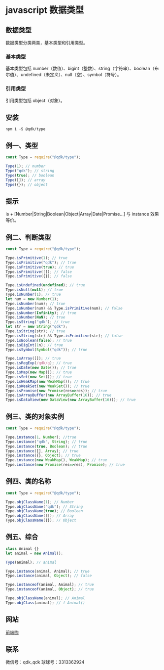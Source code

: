 # javascript 数据类型

## 数据类型

数据类型分类两类，基本类型和引用类型。

### 基本类型

基本类型包括 number（数值）、bigint（整数）、string（字符串）、boolean（布尔值）、undefined（未定义）、null（空）、symbol（符号）。

### 引用类型

引用类型包括 object（对象）。

## 安装

```
npm i -S @qdk/type
```

## 例一、类型

```javascript
const Type = require("@qdk/type");

Type(1); // number
Type("qdk"); // string
Type(true); // boolean
Type([]); // array
Type({}); // object
```

## 提示

is + [Number|String|Boolean|Object|Array|Date|Promise...] 与 instance 效果等价。

## 例二、判断类型

```javascript
const Type = require("@qdk/type");

Type.isPrimitive(1); // true
Type.isPrimitive("qdk"); // true
Type.isPrimitive(true); // true
Type.isPrimitive([]); // false
Type.isPrimitive({}); // false

Type.isUndefined(undefined); // true
Type.isNull(null); // true
Type.isNumber(1); // true
let num = new Number(1);
Type.isNumber(num); // true
Type.isNumber(num) && Type.isPrimitive(num); // false
Type.isNumber(Infinity); // true
Type.isNumber(NaN); // true
Type.isString("qdk"); // true
let str = new String("qdk");
Type.isString(str); // true
Type.isString(str) && Type.isPrimitive(str); // false
Type.isBoolean(false); // true
Type.isBigInt(1n); // true
Type.isSymbol(Symbol("qdk")); // true

Type.isArray([]); // true
Type.isRegExp(/qdk/g); // true
Type.isDate(new Date()); // true
Type.isMap(new Map()); // true
Type.isSet(new Set()); // true
Type.isWeakMap(new WeakMap()); // true
Type.isWeakSet(new WeakSet()); // true
Type.isPromise(new Promise(res=>res)); // true
Type.isArrayBuffer(new ArrayBuffer(16)); // true
Type.isDataView(new DataView(new ArrayBuffer(16))); // true
```

## 例三、类的对象实例

```javascript
const Type = require("@qdk/type");

Type.instance(1, Number); //true
Type.instance("qdk", String); // true
Type.instance(true, Boolean); // true
Type.instance([], Array); // true
Type.instance({}, Object); // true
Type.instance(new WeakMap(), WeakMap); // true
Type.instance(new Promise(res=>res), Promise); // true
```

## 例四、类的名称

```javascript
const Type = require("@qdk/type");

Type.objClassName(1); // Number
Type.objClassName("qdk"); // String
Type.objClassName(true); // Boolean
Type.objClassName([]); // Array
Type.objClassName({}); // Object
```

## 例五、综合

```javascript
class Animal {}
let animal = new Animal();

Type(animal); // animal

Type.instance(animal, Animal); // true
Type.instance(animal, Object); // false

Type.instanceof(animal, Animal); // true
Type.instanceof(animal, Object); // true

Type.objClassName(animal); // Animal
Type.objClass(animal); // f Animal()
```

## 网站

[前端咖](https://www.qianduanka.com)

## 联系

微信号：qdk_qdk
球球号：3313362924
